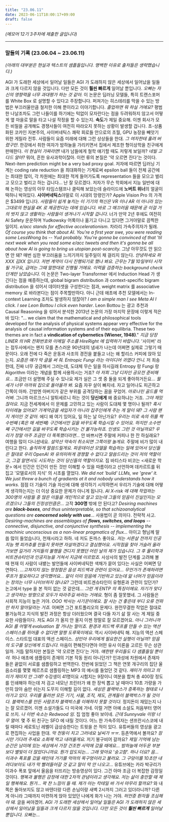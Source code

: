 ```yaml
---
title: "23.06.11"
date: 2023-06-11T18:00:17+09:00
draft: false
---
```


*(메모어 12기 3주차에 제출한 글입니다)*

---

### 말들의 기록 (23.06.04 ~ 23.06.11)

*(아래의 대부분은 현실과 텍스트의 샘플들입니다. 명백한 이유로 출처들은 생략했습니다.)*

AGI 가 도래한 세상에서 일어날 일들은 AGI 가 도래하지 않은 세상에서 일어났을 일들과 크게 다르지 않을 것입니다. 다만 모든 것이 **훨씬 빠르게** 일어날 뿐입니다. *오빠는 자신의 영향력을 너무 과대평가 하는 것 같아.* 이 논문은 딥러닝 모델들, 특히 트랜스포머를 White Box 로 설명할 수 있다고 주장합니다. 퍼져가는 히스테리를 막을 수 있는 방법은 부끄러울만큼 철저한 이해 뿐이라고 이야기합니다. *졸업하면 뭐 하실 거에요?* 평범한 나날조차도 그런 나들이를 하기에는 턱없이 모자란다는 점을 두려워하지 않고서 어떻게 옆 마을로 말을 타고 나설 작정을 할 수 있는지. **속도**가 제일 중요해. 이젠 회사가 모든 비밀을 공개해도 경쟁사들이 여전히 따라오지 못하는 상황이 발생할 겁니다. 초-상품화된 코카인 자본주의, 사이버네틱스 쾌락 회로들 안으로의 초월, GPU 농장을 빼앗기 위한 게릴라 전투. 사람들이 요즘 미래에 대해 그런 상상들을 한대. *그 여자한테 홀려 버렸구만*. 한강에서 취한 여자가 밤하늘을 가리키면서 집에서 제조한 형이상학을 친구에게 판매한다. *이 현실이 가짜라면!* 내가 남들에게 철학 얘기할 때도 저렇게 보일까? *네빌 고다드 알아?* 뭐야, 흔한 유사과학이잖아. 이런 류의 본질은 '약 오르면 진다'는 것이다. Next-item prediction might be a very bad proxy goal. 저자에 따르면 딥러닝 기계는 coding rate reduction 을 최대화하는 기계로써 epsilon ball 들이 전체 공간에는 최대한 많이, 각 차원에는 최대한 적게 들어가도록 representation 들을 모으고 벌리고 모으고 벌리고 하는 겁니다... 난 잘 모르겠다. 저자가 무슨 학회에서 지능 일반에 대해 논하는 영상의 아무 타임스탬프나 클릭해 보았는데 슬라이드에 **노버트 위너**의 얼굴이 떡하니 박혀있다. **사이버네틱스**야말로 이 시대의 망령인가? Apple Vision Pro 의 가격은 $3499 입니다. *사람들이 쉽게 놓치는 이 기기의 혁신은 VR 이나 AR 이 아니라 있는 그대로의 현실을 4K 로 제공한다는 데에 있습니다. 바로 그 매끄러움 때문에 곧 이걸 거의 벗지 않고 생활하는 사람들이 생겨나기 시작할 겁니다*. 너가 만약 2년 후에도 여전히 AI Safety 운운하며 Yudkowsky 어록이나 옮기고 다니고 있다면 그거야말로 끔찍한 일이지. *e/acc stands for effective accelerationism*. 차라리 가속주의자가 될래. *Of course you think that about AI. You're a first year swe, you were reading some LessWrong bs -- Yud probably. You're gonna be convinced of that 'til next week when you read some e/acc tweets and then it's gonna be all about how AI is going to bring us utopian post-scarcity.* 그냥 아무것도 안 읽으면 안 돼? 매번 심한 부끄러움을 느끼기까지 일주일이 채 걸리지 않는다. *안녕하세요 퍼XXX 김XX 입니다. 저번 계약이 다시 진행되기로 했나 봐요. 근무는 7월 10일부터 시작될 거구요, 급여는 그때 말한대로 진행될 거에요. 이력을 검증하는 background check 단계만 남았습니다.* 이 논문은 Two-layer Transformer 에서 Induction Head 가 생긴다는 점을 예증하는데, global bigram distribution 과 context-specific bigram distribution 을 섞어서 데이터셋을 구성한다는 점과, weight matrix 를 associative memory 로 바라본다는 점이 주목할만하다. 아니 근데 애초에 추천 모델에서는 In-context Learning 조차도 발생하지 않잖아? *I am a simple man I see Meta AI I click. I see Leon Bottou I click even harder*. Leon Bottou 는 광고 추천과 Causal Reasoning 을 섞어서 분석한 2013년 논문의 가장 마지막 문장에 이렇게 적은 바 있다: "... we claim that the mathematical and philosophical tools developed for the analysis of physical systems appear very effective for the analysis of causal information systems and of their equilibria. These two themes are in fact a **vindication of cybernetics (Wiener, 1948)**." *지금 당장 LINER 의 HR 전화번호와 이메일 주소를 HireRight 에 입력하기 바랍니다.* '사이버' 라는 접두사에서는 왠지 모를 촌스러운 90년대의 냄새가 나는데 어쩌면 실제로 그렇기 때문이다. 오래 전에 다 죽은 운동과 사조의 경전을 붙들고 너는 왜 할리스 커피에 앉아 있는지. *요즘은 얘가 막 글을 써 줘. Entropic Fungi 라는 아이디어 귀엽다 언니.* 저 죄송한데, 진짜 너무 궁금해서 그러는데, 도대체 무슨 일을 하시길래 Entropy 랑 Fungi 랑 Algorithm 이라는 개념을 함께 사용하시는 거죠? *아 저희 그냥 디자인 공모전 준비해요...* 조금만 더 설명해 주실 수 있나요 제가 실은 그 셋 중 둘을 되게 좋아하거든요... *월세가 너무 아까워 집으로 돌아올까 봐.* 요즘 자꾸 살이 빠지네. 자고 일어나도 피곤하고 간쪽이 아파. 간밤엔 아버지가 같은 부위를 공격당하는 꿈을 꾸었어. *아로나민 골드를 먹어봐.* 그니까 마르크스니 알튀세르니 하는 것이 **당신에게** 왜 중요하냐는 거죠. *그야 재밌잖아요.* 지금 전세계에서 이 문제를 고민하고 있는 사람이 도대체 몇 명이나 될까? *혹시 타이레놀 있어요?* *가계약금을 세입자가 아니라 집주인에게 주는 게 말이 돼?* *그 사람 왠지 게이인 것 같아.* 에디 왜 여기 있어요, 일 하는 날 아닌가요? *우리는 미로 속의 쥐를 짝수번째 (혹은 매 세번째) 구간에서만 길을 바꾸도록 학습시킬 수 있어요. 하지만 소수번째 구간에서만 길을 바꾸도록 학습시키는 건 불가능하죠. 인생도 그런 것 아닐까요? 우리가 정말 아주 조금만 더 똑똑했더라면...* 안 바쁘시면 주말에 커피나 한 잔 하실래요? 여행을 많이 다니셨네요. *설악산 약속이 취소되면 그쪽이랑 놀게요.* 주말에 비가 많이 내린다고 한다. *솔직하게 말씀드릴게요. 파운데이션 모델을 학습하는 일에 있어서 당신들은 절대로 우리 OpenAI 와 유의미하게 경쟁할 수 없다고 말씀드리는 것이 저의 역할이고, 그걸 알면서도 시도하는 것이 당신들의 역할이지요.* 짐 바티스타 비코는 <새로운 학문> 에서 인간은 인간이 만든 것만 이해할 수 있을 따름이라고 선언하며 데카르트를 뒤집고 '모델로서의 지식' 의 시초를 열었다. *We did not 'build' LLMs, we 'grew' it. We just threw a bunch of gradients at it and nobody understands how it works.* 점점 더 기술이 기술 자신에 대해 생각하기 시작하면서 우리가 기술에 대해 어떻게 생각하는지는 더 이상 중요한 문제가 아니게 됩니다. *AI X-risk 에 대해 작업하는 300명의 사람들 중 많은 이들을 개인적으로 알고 있는데 그들의 믿음이 진실인지는 모르겠으나 그들의 진정성만큼은...* 고작 **300명** 밖에 안 된다고? *Desiring machines are **black-boxes**, and thus uninterpretable, so that schizoanalytical questions are **concerned solely with use**...* 사용법이 곧 의미다. 전략적 사고. *Desiring-machines are assemblages of **flows, switches, and loops** -- connective, disjunctive, and conjunctive synthesis -- implementing the machinic unconscious as a non-linear pragmatics of flux...* 아이고 형님께 말씀 많이 들었습니다, 천재시라고 하하. 네 저도 돈까스 좋아요. *저는 서른살 전까지 인공지능 펫 피카츄를 만들지 못하면 자살하겠다고 결심했어요. 시작점을 찾아 거슬러 올라가보면 길거리 거지들의 불행을 견디지 못했던 어린 날의 제가 있습니다. 그 후 물리학과 비트겐슈타인과 인공지능을 거쳐서 지금에 이르렀죠.* 사상사의 발전 단계를 고려해 볼 때 현재 이 사람이 내뱉는 발언들에 사이버네틱한 색채가 묻어 있다는 사실은 어쩌면 당연하다. *...고쳐지지 않는 멍청함은 음성 피드백과 관련이 있어요... 무언가가 존재하려면 루프가 필요하다고 생각했어요... 앎이 이미 믿음에 기반하고 있는데 앎 너머가 믿음이라는 정의는 너무 나이브하지 않나요?* 그런데 비트겐슈타인이 유형론과 관련이 있던가? 논고에서 type 을 본 적이 없는 것 같은데... *그런 게 ENTP 의 특징이에요. 자기가 맞다고 생각하는 방향으로 모두가 따라주길 바라는 거에요.* 형이 좀 잘못했네. 그 사람들은 사회적 지능이 높은 거야. *OOO 박사는 사기꾼이에요. 잘 사는 건 좋은데 부디 오류 전파만 하지 말아달라는 거죠.* 어쩌면 그건 포트폴리오의 문제다. 완전무결한 작업은 절대로 불가능하고 지식의 발전 과정은 항상 더러웠으며 결국 다들 자기 삶 잘 사는 게 제일 중요한 사람들이다. 저도 AGI 가 올지 안 올지 이젠 정말로 잘 모르겠어요. *아니 그러니까 AGI 를 어떻게 evaluation 할 거냐는 말이죠. 환경과 피드백 루프를 만들 수 있는 액션 스페이스를 쥐어줄 수 없다면 말짱 도루묵이에요*. 역시 사이버네틱 해. 지능의 액션 스페이스. 스타트업 대표의 액션 스페이스. *성민아 우리에게 필요한건 실행이 아닐까? 믿음의 도구를 당신에게 드립니다.* 마음이 편해진다면야 어떤 유사 이론을 고르든 무슨 상관일까. 거듭 말하지만 본질은 '약 오르면 진다'는 거야. *얘한텐 우리들도 다 샘플들일 뿐이야.* 허나 애초에 샘플링이 존재의 기본 작동 원리 아니던가? 인과성에 차원에서 존재자들은 끝없이 서로를 샘플링하고 번역한다. 전번에 읽었던 그 책은 연못 개구리의 집단 울음소리를 몇몇 헤르츠로 샘플링하는 MP3 의 예시를 들었던 것 같다. *재미가 의미고 의미가 재미지 안 그래?* 수강생이 41명이요 시험지는 9장이니 여분을 합쳐 총 400장 정도를 인쇄해야 하는데 저 검고 네모난 프린터가 왜 한 장씩 뽑고 날 때마다 10초 가량을 가만히 앉아 숨만 쉬는지 도무지 이해할 길이 없다. *세상은 블랙박스가 증폭하는 형태로 나아가고 있다. 우리를 둘러싼 모든 기기, 사물, 조직, 제도, 관계들이 블랙박스가 될 것이다. 블랙박스를 만든 사람조차 블랙박스를 이해하지 못할 것이다.* 정지돈이 재밌는지 나는 잘 모르겠어. 이젠 소설가들도 다 미국에 가네. 이럴 거면 아예 소설도 처음부터 영어로 쓰지. *나 이번 숙소는 Redwood 임*. 집 엄청 좋아 보이네. *근데 Sunnyvale 이랑 너무 멀어.* 몇 주 뒤 친구는 SFO 에 내릴 것이다. 어느 한 가속주의자는 샌프란시스코에 내릴 때마다 세로토닌 레벨이 급상승한다는 트윗을 쓴 적이 있다. 유튜버들의 영상을 광고로 편집하는 사업을 한대. *막 천둥이 치고 그러네요 날씨가 ㅠㅠ*. 등촌역에서 볼까요? *잠시만 기다려 주세요 소화제 먹고 내려올게요.* 저기 봉구비어 갈까요? *제일 기억에 남는 순간은 남미에 있는 세상에서 가장 건조한 사막에 갔을 때에요... 밤하늘에 어두운 부분보다 별빛이 더 많았다니까요. 뭔가 압도되는... 그래 맞아요 '숭고함'. 하나 더요? 음... 이과수 폭포를 갔을 때인데 거기를 악마의 목구멍이라고 불러요. 그 구덩이를 10초만 내려다보아도 내가 막 빨려들어갈 것 같고 말이 막 안 나오고...* 유튜브에는 카라 박규리가 이과수 폭포 앞에서 울음을 터뜨리는 방송영상이 있다. 그건 아마 조금 더 복잡한 감정일 것이다. *행복과 불행은 감정에 대한 2차적 관념이라고 생각해요. 저는 삶이 충만할 때 제일 행복해요. 뭔가... 꽉 찬 느낌이 들 때. 제가 아는 칵테일 바 가서 마무리 할까요?* 와 내쪽은 돌아보지도 않고 바텐더랑 다른 손님이랑 새벽 2시까지 그러고 있더라니까? 다른 게 아니라 그때까지 미련하게 앉아 있었던 나에게 화가 나는 거야. *허언증 환자들 조심해야 돼.* 글을 써야겠어. *AGI 가 도래한 세상에서 일어날 일들은 AGI 가 도래하지 않은 세상에서 일어났을 일들과 크게 다르지 않을 것입니다. 다만 모든 것이 **훨씬 빠르게** 일어날 뿐입니다. 오빠는...*





